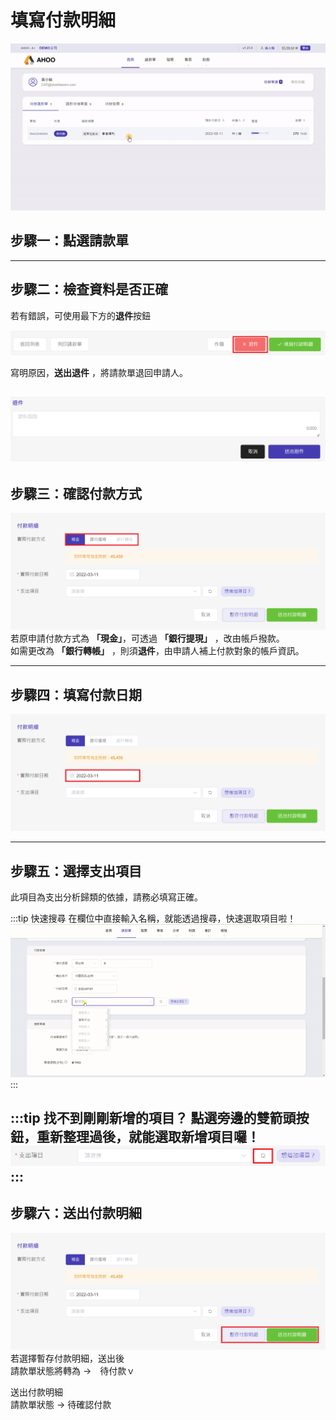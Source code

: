 # 填寫付款明細  

![填寫付款明細](./detail.gif)  

## **步驟一：點選請款單**  

---

## **步驟二：檢查資料是否正確**  
若有錯誤，可使用最下方的**退件**按鈕

![退件](./retrieve-1.png)  

寫明原因，**送出退件** ，將請款單退回申請人。   
  
![退件原因](./retrieve-2.png)  
---

## **步驟三：確認付款方式**  
![實際付款方式](./detail-1.png)  
若原申請付款方式為 **「現金」**，可透過 **「銀行提現」** ，改由帳戶撥款。  
如需更改為 **「銀行轉帳」** ，則須**退件**，由申請人補上付款對象的帳戶資訊。  

---

## **步驟四：填寫付款日期**  
![填寫付款明細](./detail-2.png)  

---

## **步驟五：選擇支出項目**  
此項目為支出分析歸類的依據，請務必填寫正確。

:::tip 快速搜尋
在欄位中直接輸入名稱，就能透過搜尋，快速選取項目啦！
![快速搜尋](./fast.gif)  
:::

:::tip 找不到剛剛新增的項目？
點選旁邊的雙箭頭按鈕，重新整理過後，就能選取新增項目囉！
![快速搜尋](./detail-3.png)  
:::
---
## **步驟六：送出付款明細** 
 ![付款明細](./detail-4.png)  
若選擇暫存付款明細，送出後  
請款單狀態將轉為 →　待付款ｖ  

送出付款明細  
請款單狀態 → 待確認付款